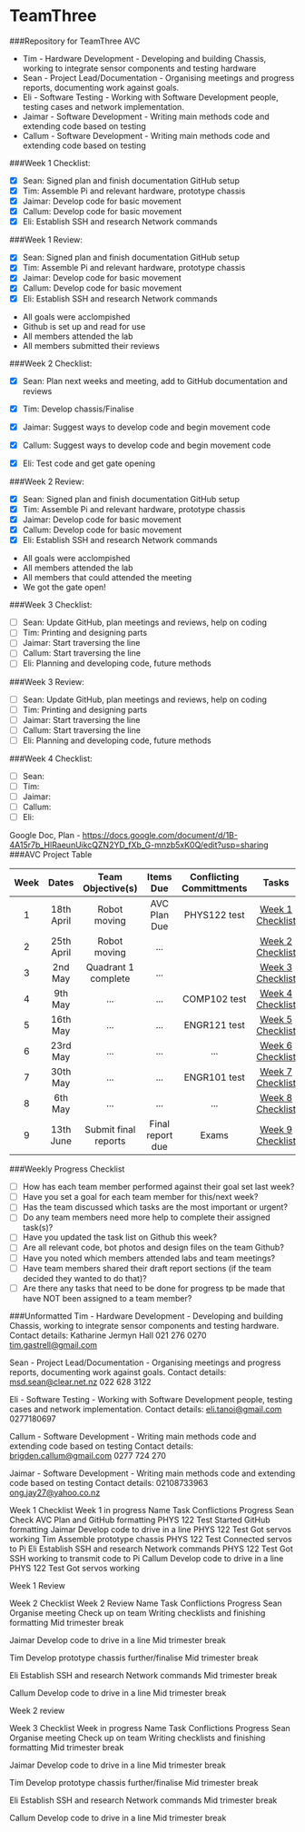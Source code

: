 # TeamThree
###Repository for TeamThree AVC 

- Tim - Hardware Development - Developing and building Chassis, working to integrate sensor components and testing hardware
- Sean - Project Lead/Documentation - Organising meetings and progress reports, documenting work against goals. 
- Eli - Software Testing - Working with Software Development people, testing cases and network implementation.
- Jaimar - Software Development - Writing main methods code and extending code based on testing
- Callum - Software Development - Writing main methods code and extending code based on testing

###Week 1 Checklist:
- [x] Sean: Signed plan and finish documentation GitHub setup 
- [x] Tim: Assemble Pi and relevant hardware, prototype chassis
- [x] Jaimar: Develop code for basic movement
- [x] Callum: Develop code for basic movement
- [x] Eli: Establish SSH and research Network commands

###Week 1 Review:
- [x] Sean: Signed plan and finish documentation GitHub setup 
- [x] Tim: Assemble Pi and relevant hardware, prototype chassis
- [x] Jaimar: Develop code for basic movement
- [x] Callum: Develop code for basic movement
- [x] Eli: Establish SSH and research Network commands
* All goals were acclompished
* Github is set up and read for use
* All members attended the lab
* All members submitted their reviews

###Week 2 Checklist:
- [x] Sean: Plan next weeks and meeting, add to GitHub documentation and reviews
- [x] Tim: Develop chassis/Finalise
- [x] Jaimar: Suggest ways to develop code and begin movement code
- [x] Callum: Suggest ways to develop code and begin movement code
- [x] Eli: Test code and get gate opening


###Week 2 Review:
- [x] Sean: Signed plan and finish documentation GitHub setup 
- [x] Tim: Assemble Pi and relevant hardware, prototype chassis
- [x] Jaimar: Develop code for basic movement
- [x] Callum: Develop code for basic movement
- [x] Eli: Establish SSH and research Network commands
* All goals were acclompished
* All members attended the lab
* All members that could attended the meeting
* We got the gate open!

###Week 3 Checklist:
- [ ] Sean: Update GitHub, plan meetings and reviews, help on coding
- [ ] Tim: Printing and designing parts
- [ ] Jaimar: Start traversing the line
- [ ] Callum: Start traversing the line
- [ ] Eli: Planning and developing code, future methods

###Week 3 Review:
- [ ] Sean: Update GitHub, plan meetings and reviews, help on coding
- [ ] Tim: Printing and designing parts
- [ ] Jaimar: Start traversing the line
- [ ] Callum: Start traversing the line
- [ ] Eli: Planning and developing code, future methods

###Week 4 Checklist:
- [ ] Sean: 
- [ ] Tim: 
- [ ] Jaimar: 
- [ ] Callum: 
- [ ] Eli: 

Google Doc, Plan - https://docs.google.com/document/d/1B-4A15r7b_HlRaeunUikcQZN2YD_fXb_G-mnzb5xK0Q/edit?usp=sharing
###AVC Project Table

| Week  | Dates | Team Objective(s)  | Items Due | Conflicting Committments | Tasks |
| :------------: |:---------------:| :------: | :------: | :------: | :------: |
| 1 | 18th April |Robot moving | AVC Plan Due | PHYS122 test     |[Week 1 Checklist](#week-1-checklist)| 
| 2 | 25th April |Robot moving | ... |                           |[Week 2 Checklist](#week-2-checklist)|
| 3 | 2nd May | Quadrant 1 complete |  ... |                     |[Week 3 Checklist](#week-3-checklist)|
| 4 | 9th May | ... | ... | COMP102 test                         |[Week 4 Checklist](#week-4-checklist)|
| 5 | 16th May |... | ... | ENGR121 test                         |[Week 5 Checklist](#week-5-checklist)|
| 6 | 23rd May |... | ... | ...                                  |[Week 6 Checklist](#week-6-checklist)|
| 7 | 30th May |... | ... | ENGR101 test                         |[Week 7 Checklist](#week-7-checklist)|
| 8 | 6th May |         ...         | ... | ...                  |[Week 8 Checklist](#week-8-checklist)|
| 9 | 13th June |Submit final reports | Final report due | Exams |[Week 9 Checklist](#week-9-checklist)|

###Weekly Progress Checklist
- [ ] How has each team member performed against their goal set last week?
- [ ] Have you set a goal for each team member for this/next week?
- [ ] Has the team discussed which tasks are the most important or urgent?
- [ ] Do any team members need more help to complete their assigned task(s)?
- [ ] Have you updated the task list on Github this week?
- [ ] Are all relevant code, bot photos and design files on the team Github?
- [ ] Have you noted which members attended labs and team meetings?
- [ ] Have team members shared their draft report sections (if the team decided they wanted to do that)?
- [ ] Are there any tasks that need to be done for progress tp be made that have NOT been assigned to a team member?

###Unformatted
Tim - Hardware Development - Developing and building Chassis, working to integrate sensor components and testing hardware.
Contact details: 
Katharine Jermyn Hall
021 276 0270
tim.gastrell@gmail.com 

Sean - Project Lead/Documentation - Organising meetings and progress reports, documenting work against goals. 
Contact details: 
msd.sean@clear.net.nz
022 628 3122

Eli - Software Testing - Working with Software Development people, testing cases and network implementation.
Contact details: 
eli.tanoi@gmail.com
0277180697

Callum - Software Development - Writing main methods code and extending code based on testing
Contact details: 
brigden.callum@gmail.com
0277 724 270

Jaimar - Software Development - Writing main methods code and extending code based on testing
Contact details: 
02108733963
ong.jay27@yahoo.co.nz


Week 1 Checklist
Week 1 in progress
Name
Task
Conflictions 
Progress
Sean
Check AVC Plan and GitHub formatting
PHYS 122 Test
Started GitHub formatting
Jaimar
Develop code to drive in a line
PHYS 122 Test
Got servos working
Tim
Assemble prototype chassis
PHYS 122 Test
Connected servos to Pi
Eli
Establish SSH and research Network commands
PHYS 122 Test
Got SSH working to transmit code to Pi
Callum
Develop code to drive in a line
PHYS 122 Test
Got servos working

Week 1 Review 



Week 2 Checklist
Week 2 Review
Name
Task
Conflictions 
Progress
Sean
Organise meeting
Check up on team
Writing checklists and finishing formatting
Mid trimester break


Jaimar
Develop code to drive in a line
Mid trimester break


Tim
Develop prototype chassis further/finalise
Mid trimester break


Eli
Establish SSH and research Network commands
Mid trimester break


Callum
Develop code to drive in a line
Mid trimester break




			
Week 2 review		

Week 3 Checklist
Week in progress
Name
Task
Conflictions 
Progress
Sean
Organise meeting
Check up on team
Writing checklists and finishing formatting
Mid trimester break


Jaimar
Develop code to drive in a line
Mid trimester break


Tim
Develop prototype chassis further/finalise
Mid trimester break


Eli
Establish SSH and research Network commands
Mid trimester break


Callum
Develop code to drive in a line
Mid trimester break





